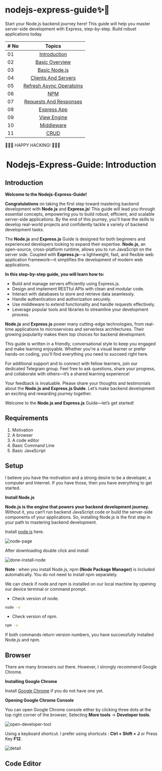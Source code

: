 # nodejs-express-guide✨📌
Start your Node.js backend journey here! This guide will help you master server-side development with Express, step-by-step. Build robust applications today.


| # No |                                                                       Topics                                                                        |
| ----- | :-------------------------------------------------------------------------------------------------------------------------------------------------: |
| 01    |                                                             [Introduction](./readMe.md)                                                             |
| 02    |                                               [Basic Overview](./.md)                                                |
| 03    |                             [Basic Node.js](./.md)                             |
| 04    |                                            [Clients And Servers](./.md)                                             |
| 05    |                                                     [Refresh Async Operatoins](./.md)                                                      |
| 06    |                                                       [NPM](./.md)                                                       |
| 07    |                                                 [Requests And Responses](./.md)                                                 |
| 08    |                                                    [Express App](./.md)                                                    |
| 09    |                             [View Engine](./.md)                              |
| 10    |                                           [Middleware](./.md)                                           |
| 11    |                                  [CRUD](./.md)                                  |


💚💚💚 HAPPY HACKING! 💚💚💚


 

<div align="center">
  <h1> Nodejs-Express-Guide: Introduction</h1>
  
 
 
</div>
</div>
 

## Introduction
**Welcome to the Nodejs-Express-Guide!**

**Congratulations** on taking the first step toward mastering backend development with **Node.js** and **Express.js**! This guide will lead you through essential concepts, empowering you to build robust, efficient, and scalable server-side applications. By the end of this journey, you'll have the skills to develop real-world projects and confidently tackle a variety of backend development tasks.

The **Node.js** and **Express.js** Guide is designed for both beginners and experienced developers looking to expand their expertise. **Node.js**, an open-source, cross-platform runtime, allows you to run JavaScript on the server side. Coupled with **Express.js**—a lightweight, fast, and flexible web application framework—it simplifies the development of modern web applications.

**In this step-by-step guide, you will learn how to:**

* Build and manage servers efficiently using Express.js.
* Design and implement RESTful APIs with clean and modular code.
* Interact with databases to store and retrieve data seamlessly.
* Handle authentication and authorization securely.
* Use middleware to extend functionality and handle requests effectively.
* Leverage popular tools and libraries to streamline your development process.

**Node.js** and **Express.js** power many cutting-edge technologies, from real-time applications to microservices and serverless architectures. Their growing popularity makes them top choices for backend development.

This guide is written in a friendly, conversational style to keep you engaged and make learning enjoyable. Whether you're a visual learner or prefer hands-on coding, you'll find everything you need to succeed right here.

For additional support and to connect with fellow learners, join our dedicated Telegram group. Feel free to ask questions, share your progress, and collaborate with others—it’s a shared learning experience!

Your feedback is invaluable. Please share your thoughts and testimonials about the **Node.js and Express.js Guide**. Let’s make backend development an exciting and rewarding journey together.

Welcome to the **Node.js and Express.js** Guide—let’s get started!

## Requirements

1. Motivation
2. A browser
3. A code editor
4. Basic Command Line
5. Basic JavaScript

## Setup

I believe you have the motivation and a strong desire to be a developer, a computer and Internet. If you have those, then you have everything to get started.

**Install Node.js**

**Node.js is the engine that powers your backend development journey.** Without it, you can’t run backend JavaScript code or build the server-side components of your applications. So, installing Node.js is the first step in your path to mastering backend development. 

Install [node.js](https://nodejs.org/en/) here.

![node-page](https://github.com/user-attachments/assets/b2469ee3-06c6-472c-bd20-16d382346c6a)

After downloading double click and install

![done-install-node](https://github.com/user-attachments/assets/56d13adf-9cda-400d-9839-cc94b0f2d853)

**Note** : when you install Node.js, npm **(Node Package Manager)** is included automatically. You do not need to install npm separately.

We can check if node and npm is installed on our local machine by opening our device terminal or command prompt.

- Check version of node.

```sh
node -v
```
- Check version of npm.
  
```sh
npm -v
```

If both commands return version numbers, you have successfully installed Node.js and npm.

## Browser

There are many browsers out there. However, I strongly recommend Google Chrome.

**Installing Google Chrome**

Install [Google Chrome](https://www.google.com/chrome/) if you do not have one yet.

**Opening Google Chrome Console**

You can open Google Chrome console either by clicking three dots at the top right corner of the browser, Selecting **More tools** -> **Developer tools**.

![open-developer-tool](https://github.com/user-attachments/assets/f7e494e2-3ead-4689-a184-17c3b8865fca)

Using a keyboard shortcut. I prefer using shortcuts : **Ctrl + Shift + J** or Press Key **F12**.

![detail](https://github.com/user-attachments/assets/c3109625-6381-4354-9018-09eca4c7d6b4)

## Code Editor


